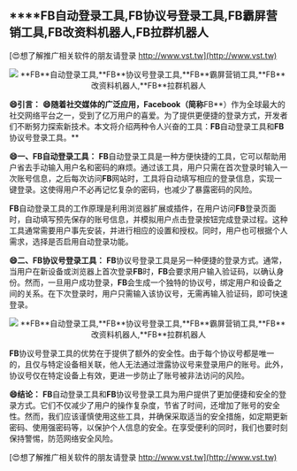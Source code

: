 ## ****FB**自动登录工具,**FB**协议号登录工具,**FB**霸屏营销工具,**FB**改资料机器人,**FB**拉群机器人**

[😍想了解推广相关软件的朋友请登录 http://www.vst.tw](http://www.vst.tw)

 <center><img src="https://vst.tw/MP4/tuiguang/png/7.png" alt="**FB**自动登录工具,**FB**协议号登录工具,**FB**霸屏营销工具,**FB**改资料机器人,**FB**拉群机器人"></center>

**😄引言：**
**😄随着社交媒体的广泛应用，Facebook（简称**FB**）作为全球最大的社交网络平台之一，受到了亿万用户的喜爱。为了提供更便捷的登录方式，开发者们不断努力探索新技术。本文将介绍两种令人兴奋的工具：**FB**自动登录工具和**FB**协议号登录工具。**

**😄一、**FB**自动登录工具：**
**FB**自动登录工具是一种方便快捷的工具，它可以帮助用户省去手动输入用户名和密码的麻烦。通过该工具，用户只需在首次登录时输入一次账号信息，之后每次访问**FB**网站时，工具将自动填写相应的登录信息，实现一键登录。这使得用户不必再记忆复杂的密码，也减少了暴露密码的风险。

**FB**自动登录工具的工作原理是利用浏览器扩展或插件，在用户访问**FB**登录页面时，自动填写预先保存的账号信息，并模拟用户点击登录按钮完成登录过程。这种工具通常需要用户事先安装，并进行相应的设置和授权。同时，用户也可根据个人需求，选择是否启用自动登录功能。

**😄二、**FB**协议号登录工具：**
**FB**协议号登录工具是另一种便捷的登录方式。通常，当用户在新设备或浏览器上首次登录**FB**时，**FB**会要求用户输入验证码，以确认身份。然而，一旦用户成功登录，**FB**会生成一个独特的协议号，绑定用户和设备之间的关系。在下次登录时，用户只需输入该协议号，无需再输入验证码，即可快速登录。

 <center><img src="https://vst.tw/MP4/tuiguang/png/3.png" alt="**FB**自动登录工具,**FB**协议号登录工具,**FB**霸屏营销工具,**FB**改资料机器人,**FB**拉群机器人"></center>

**FB**协议号登录工具的优势在于提供了额外的安全性。由于每个协议号都是唯一的，且仅与特定设备相关联，他人无法通过泄露协议号来登录用户的账号。此外，协议号仅在特定设备上有效，更进一步防止了账号被非法访问的风险。

**😄结论：**
**FB**自动登录工具和**FB**协议号登录工具为用户提供了更加便捷和安全的登录方式。它们不仅减少了用户的操作复杂度，节省了时间，还增加了账号的安全性。然而，我们应该谨慎使用这些工具，并确保采取适当的安全措施，如定期更新密码、使用强密码等，以保护个人信息的安全。在享受便利的同时，我们也要时刻保持警惕，防范网络安全风险。

[😍想了解推广相关软件的朋友请登录 http://www.vst.tw](http://www.vst.tw)



